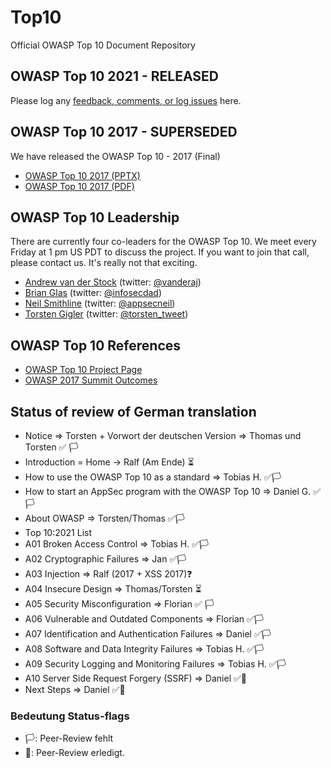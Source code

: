 # Top10

Official OWASP Top 10 Document Repository

## OWASP Top 10 2021 - RELEASED

Please log any [feedback, comments, or log issues](https://github.com/OWASP/Top10/issues) here.

## OWASP Top 10 2017 - SUPERSEDED

We have released the OWASP Top 10 - 2017 (Final)

- [OWASP Top 10 2017 (PPTX)](https://github.com/OWASP/Top10/blob/master/2017/OWASP%20Top%2010-2017%20(en).pptx)
- [OWASP Top 10 2017 (PDF)](https://github.com/OWASP/Top10/blob/master/2017/OWASP%20Top%2010-2017%20(en).pdf)

## OWASP Top 10 Leadership

There are currently four co-leaders for the OWASP Top 10. We meet every Friday at 1 pm US PDT to discuss the project. If you want to join that call, please contact us. It's really not that exciting.

- [Andrew van der Stock](mailto:vanderaj@owasp.org) (twitter: [@vanderaj](https://twitter.com/vanderaj))
- [Brian Glas](mailto:brian.glas@owasp.org) (twitter: [@infosecdad](https://twitter.com/infosecdad))
- [Neil Smithline](mailto:neil.smithline@owasp.org) (twitter: [@appsecneil](https://twitter.com/appsecneil))
- [Torsten Gigler](mailto:torsten.gigler@owasp.org) (twitter: [@torsten_tweet](https://twitter.com/torsten_tweet))

## OWASP Top 10 References

- [OWASP Top 10 Project Page](https://owasp.org/www-project-top-ten)
- [OWASP 2017 Summit Outcomes](https://owaspsummit.org/Outcomes/Owasp-Top-10-2017/Owasp-Top-10-2017.html)
 

## Status of review of German translation
- Notice => Torsten + Vorwort der deutschen Version => Thomas und Torsten :white_check_mark: 🏳️
- Introduction = Home -> Ralf (Am Ende) :hourglass_flowing_sand:
- How to use the OWASP Top 10 as a standard => Tobias H.  :white_check_mark:🏳️
- How to start an AppSec program with the OWASP Top 10 => Daniel G. :white_check_mark:🏳️
- About OWASP => Torsten/Thomas :white_check_mark::white_flag:
- Top 10:2021 List
- A01 Broken Access Control => Tobias H. :white_check_mark::white_flag:
- A02 Cryptographic Failures => Jan :white_check_mark::white_flag:
- A03 Injection => Ralf (2017 + XSS 2017):question:
- A04 Insecure Design => Thomas/Torsten :hourglass_flowing_sand:
- A05 Security Misconfiguration => Florian :white_check_mark: :white_flag:
- A06 Vulnerable and Outdated Components => Florian :white_check_mark::white_flag:
- A07 Identification and Authentication Failures => Daniel :white_check_mark::white_flag:
- A08 Software and Data Integrity Failures => Tobias H.  :white_check_mark::white_flag:
- A09 Security Logging and Monitoring Failures => Tobias H.  :white_check_mark::white_flag:
- A10 Server Side Request Forgery (SSRF) => Daniel :white_check_mark::checkered_flag:
- Next Steps => Daniel :white_check_mark::checkered_flag:

### Bedeutung Status-flags
- :white_flag:: Peer-Review fehlt
- :checkered_flag:: Peer-Review erledigt.


